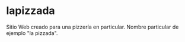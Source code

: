 # lapizzada
Sitio Web creado para una pizzería en particular. Nombre particular de ejemplo "la pizzada".
